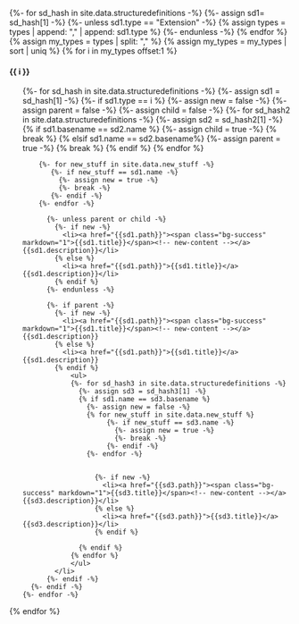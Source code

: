 {%- for sd_hash in site.data.structuredefinitions -%}
{%- assign sd1= sd_hash[1] -%}
{%- unless sd1.type == "Extension" -%}
{% assign types =  types | append: "," | append: sd1.type %}
{%- endunless -%}
{% endfor %}
{% assign my_types = types | split: "," %}
{% assign my_types = my_types | sort | uniq %}
{% for i in my_types offset:1 %}

  <h4>{{ i }}</h4>
  <ul>
    {%- for sd_hash in site.data.structuredefinitions -%}
      {%- assign sd1 = sd_hash[1] -%}
      {%- if sd1.type == i %}
        {%- assign new = false -%}
        {%- assign parent = false -%}
        {%- assign child = false -%}
        {%- for sd_hash2 in site.data.structuredefinitions -%}
          {%- assign sd2 = sd_hash2[1] -%}
          {% if sd1.basename == sd2.name %}
            {%- assign child = true -%}
            {% break %}
          {% elsif sd1.name == sd2.basename%}
             {%- assign parent = true -%}
             {% break %}
          {% endif %}
        {% endfor %}

        {%- for new_stuff in site.data.new_stuff -%}
           {%- if new_stuff == sd1.name -%}
             {%- assign new = true -%}
             {%- break -%}
           {%- endif -%}
        {%- endfor -%}

          {%- unless parent or child -%}
            {%- if new -%}
              <li><a href="{{sd1.path}}"><span class="bg-success" markdown="1">{{sd1.title}}</span><!-- new-content --></a> {{sd1.description}}</li>
            {% else %}
              <li><a href="{{sd1.path}}">{{sd1.title}}</a> {{sd1.description}}</li>
            {% endif %}
          {%- endunless -%}

          {%- if parent -%}
            {%- if new -%}
              <li><a href="{{sd1.path}}"><span class="bg-success" markdown="1">{{sd1.title}}</span><!-- new-content --></a> {{sd1.description}}
            {% else %}
              <li><a href="{{sd1.path}}">{{sd1.title}}</a> {{sd1.description}}
            {% endif %}
                <ul>
                {%- for sd_hash3 in site.data.structuredefinitions -%}
                  {%- assign sd3 = sd_hash3[1] -%}
                  {% if sd1.name == sd3.basename %}
                    {%- assign new = false -%}
                    {% for new_stuff in site.data.new_stuff %}
                         {%- if new_stuff == sd3.name -%}
                           {%- assign new = true -%}
                           {%- break -%}
                         {%- endif -%}
                    {%- endfor -%}


                      {%- if new -%}
                        <li><a href="{{sd3.path}}"><span class="bg-success" markdown="1">{{sd3.title}}</span><!-- new-content --></a> {{sd3.description}}</li>
                      {% else %}
                        <li><a href="{{sd3.path}}">{{sd3.title}}</a> {{sd3.description}}</li>
                      {% endif %}

                  {% endif %}
                {% endfor %}
                </ul>
            </li>
          {%- endif -%}
      {%- endif -%}
    {%- endfor -%}

  </ul>
{% endfor %}
